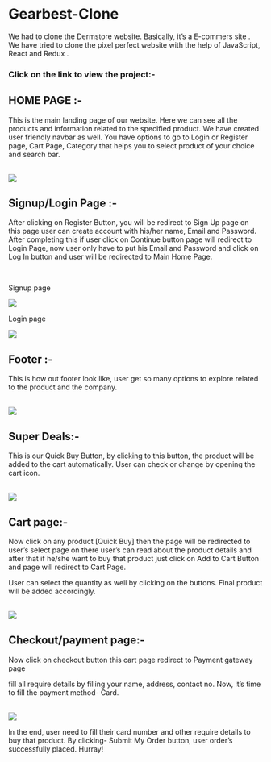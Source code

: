 # Gearbest-Clone
<p>We had to clone the Dermstore website. Basically, it’s a E-commers site . We have tried to clone the pixel perfect website with the help of JavaScript, React and Redux .</p>
<h3>Click on the link to view the project:- <a herf="https://gearbest-clone-1.netlify.app/"></a> </h3>

## HOME PAGE :- 
<p>This is the main landing page of our website. Here we can see all the products and information related to the specified product. We have created user friendly navbar as well. You have options to go to Login or Register page, Cart Page, Category that helps you to select product of your choice and search bar.</p>
<br>

<img src="https://miro.medium.com/max/700/1*GK2tfCiN4lc_xSXBrRGv5Q.png" />

## Signup/Login Page :- 
<p>After clicking on Register Button, you will be redirect to Sign Up page on this page user can create account with his/her name, Email and Password. After completing this if user click on Continue button page will redirect to Login Page, now user only have to put his Email and Password and click on Log In button and user will be redirected to Main Home Page.</p>
<br>

<p>Signup page</p>
<img src="https://miro.medium.com/max/700/1*dHC3UB3OrXafFXhpowHOcw.png" />
<br>
<p>Login page</p>
<img src="https://miro.medium.com/max/700/1*dHC3UB3OrXafFXhpowHOcw.png" />

## Footer :-
<p>This is how out footer look like, user get so many options to explore related to the product and the company.</p>
<br>

<img src="https://miro.medium.com/max/700/1*wWQtZDC1zv-ubsqMOMEigQ.png" />

## Super Deals:-
<p>This is our Quick Buy Button, by clicking to this button, the product will be added to the cart automatically. User can check or change by opening the cart icon.</p>
<br>

<img src="https://miro.medium.com/max/700/1*7h75lxOTh7pVcQcaU0UcBw.png" />

## Cart page:-
<p>Now click on any product [Quick Buy] then the page will be redirected to user’s select page on there user’s can read about the product details and after that if he/she want to buy that product just click on Add to Cart Button and page will redirect to Cart Page.</p>
<p>User can select the quantity as well by clicking on the buttons. Final product will be added accordingly.</p>
<br>

<img src="https://miro.medium.com/max/700/1*7SQZyHNYNccklOymsjqDvw.png" />
<br>

## Checkout/payment page:-

<p>Now click on checkout button this cart page redirect to Payment gateway page</p>
<p>fill all require details by filling your name, address, contact no. Now, it’s time to fill the payment method- Card.</p>
<br>
<img src="https://miro.medium.com/max/700/1*1kKNR6gApEspfDYv3Hen1A.png" />
<br>
<p>In the end, user need to fill their card number and other require details to buy that product. By clicking- Submit My Order button, user order’s successfully placed. Hurray!</p>

